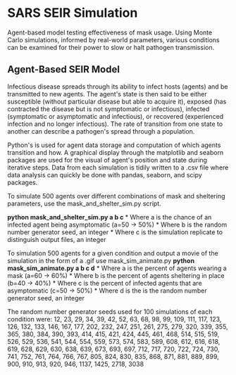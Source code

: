 # SARS SEIR Simulation
Agent-based model testing effectiveness of mask usage. Using Monte Carlo simulations, informed by real-world parameters, various conditions can be examined for their power to slow or halt pathogen transmission.


## Agent-Based SEIR Model
Infectious disease spreads through its ability to infect hosts (agents) and be transmitted to new agents. The agent's state is then said to be either susceptible (without particular disease but able to acquire it), exposed (has contracted the disease but is not symptomatic or infectious), infected (symptomatic or asymptomatic and infectious), or recovered (experienced infection and no longer infectious). The rate of transition from one state to another can describe a pathogen's spread through a population. 

Python's is used for agent data storage and computation of which agents transition and how. A graphical display through the matplotlib and seaborn packages are used for the visual of agent's position and state during iterative steps. Data from each simulation is tidily written to a .csv file where data analysis can quickly be done with pandas, seaborn, and scipy packages.

To simulate 500 agents over different combinations of mask and sheltering parameters, use the mask_and_shelter_sim.py script.

**python mask_and_shelter_sim.py a b c** 
    * Where a is the chance of an infected agent being asymptomatic (a=50 -> 50%)
    * Where b is the random number generator seed, an integer
    * Where c is the simulation replicate to distinguish output files, an integer
    
To simulation 500 agents for a given condition and output a movie of the simulation in the form of a .gif use mask_sim_animate.py 
**python mask_sim_animate.py a b c d**
    * Where a is the percent of agents wearing a mask (a=60 -> 60%)
    * Where b is the percent of agents sheltering in place (b=40 -> 40%)
    * Where c is the percent of infected agents that are asymptomatic (c=50 -> 50%)
    * Where d is the is the random number generator seed, an integer
    
    
The random number generator seeds used for 100 simulations of each condition were: 12, 23, 29, 34, 39, 42, 52, 63, 68, 98, 99, 109, 111, 117, 123, 126, 132, 133, 146, 167, 177, 202, 232, 247, 251, 261, 275, 279, 320, 339, 355, 365, 380, 384, 390, 393, 414, 415, 421, 424, 445, 461, 468, 514, 515, 519, 526, 529, 536, 541, 544, 554, 559, 573, 574, 583, 589, 608, 612, 616, 618, 619, 628, 629, 630, 638, 639, 673, 693, 697, 712, 717, 720, 722, 724, 730, 741, 752, 761, 764, 766, 767, 805, 824, 830, 835, 868, 871, 881, 889, 899, 900, 910, 913, 920, 946, 1137, 1425, 2718, 3038
